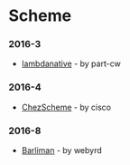 # Scheme


### 2016-3
- [lambdanative](https://github.com/part-cw/lambdanative) - by part-cw

### 2016-4
- [ChezScheme](https://github.com/cisco/ChezScheme) - by cisco

### 2016-8
- [Barliman](https://github.com/webyrd/Barliman) - by webyrd
